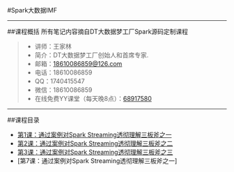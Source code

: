 #Spark大数据IMF

------

##课程概括 所有笔记内容摘自DT大数据梦工厂Spark源码定制课程
> *  讲师：王家林
> *  简介：DT大数据梦工厂创始人和首席专家.
> *  邮箱：18610086859@126.com
> *  电话：18610086859
> *  QQ：1740415547
> *  微信：18610086859
> * 在线免费YY课堂（每天晚8点）：[68917580](http://www.yy.com/68917580)

------

##课程目录
* [第1课：通过案例对Spark Streaming透彻理解三板斧之一](0001/index.md)
* [第2课：通过案例对Spark Streaming透彻理解三板斧之二](0002/index.md)
* [第3课：通过案例对Spark Streaming透彻理解三板斧之三](0002/index.md)
* [第7课：通过案例对Spark Streaming透彻理解三板斧之一]


